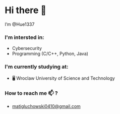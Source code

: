 # Hi there 👋


 I’m @Hue1337

### I'm intersted in:
 - Cybersecurity
 - Programming (C/C++, Python, Java)

### I'm currently studying at:
  - 🖥 Wroclaw University of Science and Technology


### How to reach me 📫 ?
- matigluchowski0410@gmail.com



